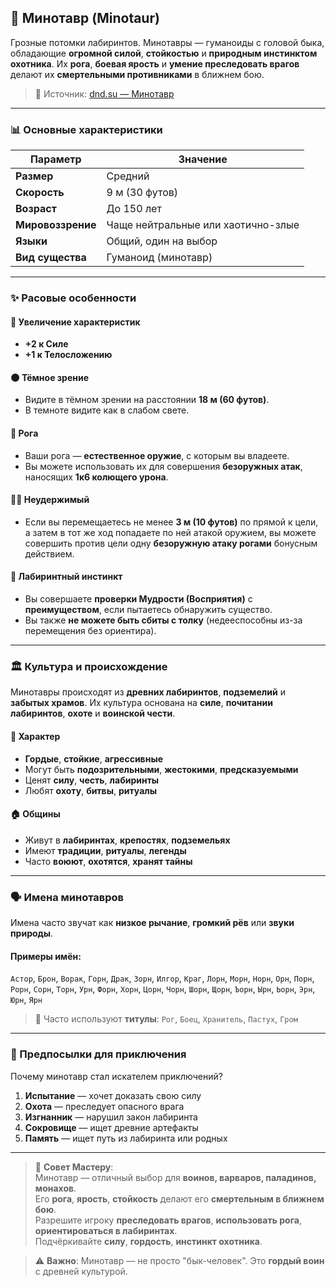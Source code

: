 ## 🧷 Минотавр (Minotaur)

Грозные потомки лабиринтов. Минотавры — гуманоиды с головой быка, обладающие **огромной силой**, **стойкостью** и **природным инстинктом охотника**. Их **рога**, **боевая ярость** и **умение преследовать врагов** делают их **смертельными противниками** в ближнем бою.

> 🔗 Источник: [dnd.su — Минотавр](https://dnd.su/race/181-minotaur/)

---

### 📊 Основные характеристики

| Параметр | Значение |
|---------|--------|
| **Размер** | Средний |
| **Скорость** | 9 м (30 футов) |
| **Возраст** | До 150 лет |
| **Мировоззрение** | Чаще нейтральные или хаотично-злые |
| **Языки** | Общий, один на выбор |
| **Вид существа** | Гуманоид (минотавр) |

---

### ✨ Расовые особенности

#### 🧬 Увеличение характеристик
- **+2 к Силе**
- **+1 к Телосложению**

#### 🌑 Тёмное зрение
- Видите в тёмном зрении на расстоянии **18 м (60 футов)**.
- В темноте видите как в слабом свете.

#### 🧷 Рога
- Ваши рога — **естественное оружие**, с которым вы владеете.
- Вы можете использовать их для совершения **безоружных атак**, наносящих **1к6 колющего урона**.

#### 🏃‍♂️ Неудержимый
- Если вы перемещаетесь не менее **3 м (10 футов)** по прямой к цели, а затем в тот же ход попадаете по ней атакой оружием, вы можете совершить против цели одну **безоружную атаку рогами** бонусным действием.

#### 🧠 Лабиринтный инстинкт
- Вы совершаете **проверки Мудрости (Восприятия)** с **преимуществом**, если пытаетесь обнаружить существо.
- Вы также **не можете быть сбиты с толку** (недееспособны из-за перемещения без ориентира).

---

### 🏛️ Культура и происхождение

Минотавры происходят из **древних лабиринтов**, **подземелий** и **забытых храмов**. Их культура основана на **силе**, **почитании лабиринтов**, **охоте** и **воинской чести**.

#### 🧠 Характер
- **Гордые**, **стойкие**, **агрессивные**
- Могут быть **подозрительными**, **жестокими**, **предсказуемыми**
- Ценят **силу**, **честь**, **лабиринты**
- Любят **охоту**, **битвы**, **ритуалы**

#### 🏠 Общины
- Живут в **лабиринтах**, **крепостях**, **подземельях**
- Имеют **традиции**, **ритуалы**, **легенды**
- Часто **воюют**, **охотятся**, **хранят тайны**

---

### 🗣️ Имена минотавров

Имена часто звучат как **низкое рычание**, **громкий рёв** или **звуки природы**.

#### Примеры имён:
`Астор`, `Брон`, `Ворак`, `Горн`, `Драк`, `Зорн`, `Илгор`, `Краг`, `Лорн`, `Морн`, `Норн`, `Орн`, `Порн`, `Рорн`, `Сорн`, `Торн`, `Урн`, `Форн`, `Хорн`, `Цорн`, `Чорн`, `Шорн`, `Щорн`, `Ъорн`, `Ырн`, `Ьорн`, `Эрн`, `Юрн`, `Ярн`

> 📌 Часто используют **титулы**: `Рог`, `Боец`, `Хранитель`, `Пастух`, `Гром`

---

### 🎯 Предпосылки для приключения

Почему минотавр стал искателем приключений?

1. **Испытание** — хочет доказать свою силу
2. **Охота** — преследует опасного врага
3. **Изгнанник** — нарушил закон лабиринта
4. **Сокровище** — ищет древние артефакты
5. **Память** — ищет путь из лабиринта или родных

---

> 📌 **Совет Мастеру**:  
> Минотавр — отличный выбор для **воинов, варваров, паладинов, монахов**.  
> Его **рога**, **ярость**, **стойкость** делают его **смертельным в ближнем бою**.  
> Разрешите игроку **преследовать врагов**, **использовать рога**, **ориентироваться в лабиринтах**.  
> Подчёркивайте **силу**, **гордость**, **инстинкт охотника**.

> ⚠️ **Важно**: Минотавр — не просто "бык-человек". Это **гордый воин** с древней культурой.
